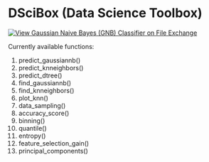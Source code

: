 # DSciBox (Data Science Toolbox)

[![View Gaussian Naive Bayes (GNB) Classifier on File Exchange](https://www.mathworks.com/matlabcentral/images/matlab-file-exchange.svg)](https://www.mathworks.com/matlabcentral/fileexchange/76355-gaussian-naive-bayes-gnb-classifier)

Currently available functions:
 
01. predict_gaussiannb()
02. predict_knneighbors()
03. predict_dtree()
04. find_gaussiannb()
05. find_knneighbors()
06. plot_knn()
07. data_sampling()
08. accuracy_score()
09. binning()
10. quantile()
11. entropy()
12. feature_selection_gain()
13. principal_components()
